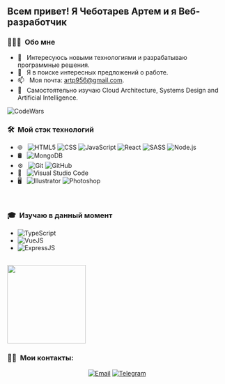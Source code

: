 
<h2> Всем привет! Я Чеботарев Артем и я Веб-разработчик</h2>

<h3> 👨🏻‍💻 &nbsp;Обо мне</h3>

- 🤔 &nbsp; Интересуюсь новыми технологиями и разрабатываю программные решения.
- 💼 &nbsp; Я в поиске интересных предложений о работе.
- 📫 &nbsp; Моя почта: artp956@gmail.com.
- 🌱 &nbsp; Самостоятельно изучаю Cloud Architecture, Systems Design and Artificial Intelligence.

![CodeWars](https://www.codewars.com/users/Artem1991/badges/large)


<h3> 🛠 &nbsp;Мой стэк технологий</h3>

- 🌐 &nbsp;
  ![HTML5](https://img.shields.io/badge/-HTML5-333333?style=flat&logo=HTML5)
  ![CSS](https://img.shields.io/badge/-CSS-333333?style=flat&logo=CSS3&logoColor=1572B6)
  ![JavaScript](https://img.shields.io/badge/-JavaScript-333333?style=flat&logo=javascript)
  ![React](https://img.shields.io/badge/-React-333333?style=flat&logo=react)
  ![SASS](https://img.shields.io/badge/-Sass-333333?style=flat&logo=sass)
  ![Node.js](https://img.shields.io/badge/-Node.js-333333?style=flat&logo=node.js)
- 🛢 &nbsp;
  ![MongoDB](https://img.shields.io/badge/-MongoDB-333333?style=flat&logo=mongodb)
- ⚙️ &nbsp;
  ![Git](https://img.shields.io/badge/-Git-333333?style=flat&logo=git)
  ![GitHub](https://img.shields.io/badge/-GitHub-333333?style=flat&logo=github)
- 🔧 &nbsp;
  ![Visual Studio Code](https://img.shields.io/badge/-Visual%20Studio%20Code-333333?style=flat&logo=visual-studio-code&logoColor=007ACC)
- 🖥 &nbsp;
  ![Illustrator](https://img.shields.io/badge/-Illustrator-333333?style=flat&logo=adobe-illustrator)
  ![Photoshop](https://img.shields.io/badge/-Photoshop-333333?style=flat&logo=adobe-photoshop)

<br/>

<h3> 🎓 &nbsp;Изучаю в данный момент</h3>

 - ![TypeScript](https://img.shields.io/badge/TS-TypeScript-yellowgreen)
 - ![VueJS](https://img.shields.io/badge/JS-VUE-blue)
 - ![ExpressJS](https://img.shields.io/badge/JS-Express.js-red)


<br/>

<a href="https://github.com/Artem-Chebotarev">
  <img height="180em" src="https://github-readme-stats.vercel.app/api?username=Artem-Chebotarev&theme=buefy&show_icons=true" />
<!--   <img height="180em" src="https://github-readme-stats.vercel.app/api/top-langs/?username=Artem-Chebotarev&theme=buefy&layout=compact" /> -->
</a>

<br/>

<h3> 🤝🏻 &nbsp;Мои контакты: </h3>

<p align="center">
<a href="mailto:avsingh@umass.edu"><img alt="Email" src="https://img.shields.io/badge/Email-artp956@gmail.com-blue?style=flat-square&logo=gmail"></a>
<a href="https://t.me/ArtemCh1991"><img alt="Telegram" src="https://img.shields.io/badge/Telegram-ArtemCh1991-blue?style=flat-square&logo=telegram"></a>
</p>

